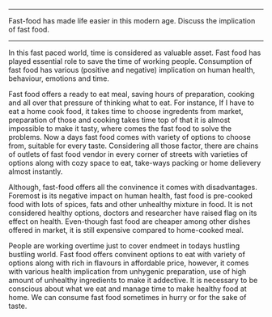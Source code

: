 




-----

Fast-food has made life easier in this modern age. Discuss the implication of fast food.



----

In this fast paced world, time is considered as valuable asset. Fast food has played essential role to save the time of working people. Consumption of fast food has various (positive and negative) implication on human health, behaviour, emotions and time.

Fast food offers a ready to eat meal, saving hours of preparation, cooking and all over that pressure of thinking what to eat. For instance, If I have to eat a home cook food, it takes time to choose ingredents from market, preparation of those and cooking takes time top of that it is almost impossible to make it tasty, where comes the fast food to solve the problems. Now a days fast food comes with variety of options to choose from, suitable for every taste. Considering all those factor, there are chains of outlets of fast food vendor in every corner of streets with varieties of options along with cozy space to eat, take-ways packing or home delievery almost instantly.

Although, fast-food offers all the convinence it comes with disadvantages. Foremost is its negative impact on human health, fast food is pre-cooked food with lots of spices, fats and other unhealthy mixture in food. It is not considered healthy options, doctors and researcher have raised flag on its effect on health. Even-though fast food are cheaper among other dishes offered in market, it is still expensive compared to home-cooked meal. 

People are working overtime just to cover endmeet in todays hustling bustling world. Fast food offers convinent options to eat with variety of options along with rich in flavours in affordable price, however, it comes with various health implication from unhygenic preparation, use of high amount of unhealthy ingredients to make it addective. It is necessary to be conscious about what we eat and manage time to make healthy food at home. We can consume fast food sometimes in hurry or for the sake of taste.




